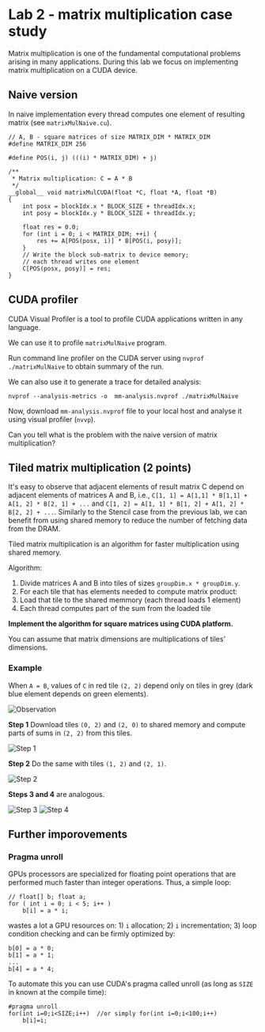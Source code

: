 # Lab 2 - matrix multiplication case study

Matrix multiplication is one of the fundamental computational problems arising in many applications. During this lab we focus on implementing matrix multiplication on a CUDA device.

## Naive version

In naive implementation every thread computes one element of resulting matrix (see `matrixMulNaive.cu`).

```cuda
// A, B - square matrices of size MATRIX_DIM * MATRIX_DIM
#define MATRIX_DIM 256

#define POS(i, j) (((i) * MATRIX_DIM) + j)

/**
 * Matrix multiplication: C = A * B
 */
__global__ void matrixMulCUDA(float *C, float *A, float *B)
{
    int posx = blockIdx.x * BLOCK_SIZE + threadIdx.x;
    int posy = blockIdx.y * BLOCK_SIZE + threadIdx.y;

    float res = 0.0;
    for (int i = 0; i < MATRIX_DIM; ++i) {
        res += A[POS(posx, i)] * B[POS(i, posy)];
    }
    // Write the block sub-matrix to device memory;
    // each thread writes one element
    C[POS(posx, posy)] = res;
}
```

## CUDA profiler

CUDA Visual Profiler is a tool to profile CUDA applications written in any language.

We can use it to profile `matrixMulNaive` program.

Run command line profiler on the CUDA server using `nvprof ./matrixMulNaive` to obtain summary of the run. 

We can also use it to generate a trace for detailed analysis:
```
nvprof --analysis-metrics -o  mm-analysis.nvprof ./matrixMulNaive
```
Now, download `mm-analysis.nvprof` file to your local host and analyse it using visual profiler (`nvvp`).

Can you tell what is the problem with the naive version of matrix multiplication?

## Tiled matrix multiplication (2 points)

It's easy to observe that adjacent elements of result matrix C depend on adjacent elements
of matrices A and B, i.e., `C[1, 1] = A[1,1] * B[1,1] + A[1, 2] * B[2, 1] + ...` and 
`C[1, 2] = A[1, 1] * B[1, 2] + A[1, 2] * B[2, 2] + ...`. Similarly to the Stencil case from
the previous lab, we can benefit from using shared memory to reduce the number of fetching
data from the DRAM.

Tiled matrix multiplication is an algorithm for faster multiplication using shared memory.

Algorithm:

1. Divide matrices A and B into tiles of sizes `groupDim.x * groupDim.y`.
2. For each tile that has elements needed to compute matrix product:
  1. Load that tile to the shared memmory (each thread loads 1 element)
  2. Each thread computes part of the sum from the loaded tile

**Implement the algorithm for square matrices using CUDA platform.**

You can assume that matrix dimensions are multiplications of tiles' dimensions.

### Example
When `A = B`, values of `C` in red tile `(2, 2)` depend only on tiles in grey (dark blue element depends on green elements).

![Observation](https://raw.githubusercontent.com/szymonm/pwir-cuda-labs/master/lab2/graphics/tiledMM0.png)

**Step 1** Download tiles `(0, 2)` and `(2, 0)` to shared memory and compute parts of sums in `(2, 2)` from this tiles.

![Step 1](https://raw.githubusercontent.com/szymonm/pwir-cuda-labs/master/lab2/graphics/tiledMM1.png "")

**Step 2** Do the same with tiles `(1, 2)` and `(2, 1)`.

![Step 2](https://raw.githubusercontent.com/szymonm/pwir-cuda-labs/master/lab2/graphics/tiledMM2.png)

**Steps 3 and 4** are analogous.

![Step 3](https://raw.githubusercontent.com/szymonm/pwir-cuda-labs/master/lab2/graphics/tiledMM3.png)
![Step 4](https://raw.githubusercontent.com/szymonm/pwir-cuda-labs/master/lab2/graphics/tiledMM4.png)

## Further imporovements

### Pragma unroll

GPUs processors are specialized for floating point operations that are performed much faster than integer operations. Thus, a simple loop:
```cuda
// float[] b; float a;
for ( int i = 0; i < 5; i++ )
    b[i] = a * i;
```
wastes a lot a GPU resources on: 1) `i` allocation; 2) `i` incrementation; 3) loop condition checking and can be firmly optimized by:
```
b[0] = a * 0;
b[1] = a * 1;
...
b[4] = a * 4;
```
To automate this you can use CUDA's pragma called unroll (as long as `SIZE` in known at the compile time):
```
#pragma unroll
for(int i=0;i<SIZE;i++)  //or simply for(int i=0;i<100;i++)
    b[i]=i;
```
